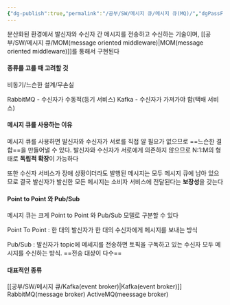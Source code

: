 ```yaml
---
{"dg-publish":true,"permalink":"/공부/SW/메시지 큐/메시지 큐(MQ)/","dgPassFrontmatter":true}
---
```


분산화된 환경에서 발신자와 수신자 간 메시지를 전송하고 수신하는 기술이며, [[공부/SW/메시지 큐/MOM(message oriented middleware)\|MOM(message oriented middleware)]]를 통해서 구현된다

#### 종류를 고를 때 고려할 것
비동기/느슨한 설계/무손실

RabbitMQ - 수신자가 수동적(등기 서비스)
Kafka - 수신자가 가져가야 함(택배 서비스)
#### 메시지 큐를 사용하는 이유
메시지 큐를 사용하면 발신자와 수신자가 서로를 직접 알 필요가 없으므로 ==느슨한 결합==을 만들어낼 수 있다.
발신자와 수신자가 서로에게 의존하지 않으므로 N:1:M의 형태로 **독립적 확장**이 가능하다

또한 수신자 서비스가 장애 상황이더라도 발행된 메시지는 모두 메시지 큐에 남아 있으므로 결국 발신자가 발신한 모든 메시지는 소비자 서비스에 전달된다는 **보장성**을 갖는다

#### Point to Point 와 Pub/Sub
메시지 큐는 크게 Point to Point 와 Pub/Sub 모델로 구분할 수 있다

Point To Point  : 한 대의 발신자가 한 대의 수신자에게 메시지를 보내는 방식

Pub/Sub : 발신자가 topic에 메세지를 전송하면 토픽을 구독하고 있는 수신자 모두 메시지를 수신하는 방식. ==전송 대상이 다수==


#### 대표적인 종류
[[공부/SW/메시지 큐/Kafka(event broker)\|Kafka(event broker)]]
RabbitMQ(message broker)
ActiveMQ(meessage broker)